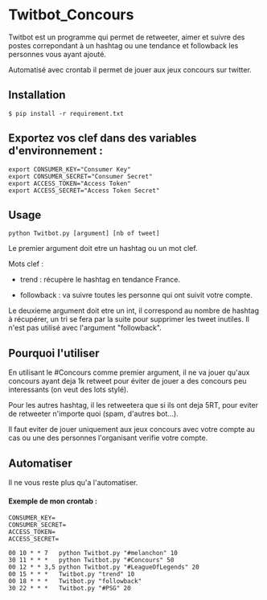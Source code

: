 # Twitbot_Concours
Twitbot est un programme qui permet de retweeter, aimer et suivre des postes correpondant à un hashtag ou une tendance et
followback les personnes vous ayant ajouté.

Automatisé avec crontab il permet de jouer aux jeux concours sur twitter.

## Installation

`$ pip install -r requirement.txt`

## Exportez vos clef dans des variables d'environnement :

```
export CONSUMER_KEY="Consumer Key"
export CONSUMER_SECRET="Consumer Secret"
export ACCESS_TOKEN="Access Token"
export ACCESS_SECRET="Access Token Secret"
```
## Usage
```
python Twitbot.py [argument] [nb of tweet]
```
Le premier argument doit etre un hashtag ou un mot clef.

Mots clef :
* trend : récupère le hashtag en tendance France.

* followback : va suivre toutes les personne qui ont suivit votre compte.

Le deuxieme argument doit etre un int, il correspond au nombre de hashtag à récupérer, un tri se fera par la suite pour supprimer les tweet inutiles. Il n'est pas utilisé avec l'argument "followback".

## Pourquoi l'utiliser 
En utilisant le #Concours comme premier argument, il ne va jouer qu'aux concours ayant deja 1k retweet pour éviter de jouer a des concours peu interessants (on veut des lots stylé).

Pour les autres hashtag, il les retweetera que si ils ont deja 5RT, pour eviter de retweeter n'importe quoi (spam, d'autres bot...).

Il faut eviter de jouer uniquement aux jeux concours avec votre compte au cas ou une des personnes l'organisant verifie votre compte.

## Automatiser
Il ne vous reste plus qu'a l'automatiser.

#### Exemple de mon crontab :

```
CONSUMER_KEY=
CONSUMER_SECRET=
ACCESS_TOKEN=
ACCESS_SECRET=

00 10 * * 7   python Twitbot.py "#melanchon" 10
30 11 * * *   python Twitbot.py "#Concours" 50
00 12 * * 3,5 python Twitbot.py "#LeagueOfLegends" 20
00 15 * * *   Twitbot.py "trend" 10
00 18 * * *   Twitbot.py "followback"
30 22 * * *   Twitbot.py "#PSG" 20
```
